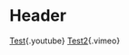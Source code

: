 <!-- TITLE: Test -->
<!-- SUBTITLE: A quick summary of Test -->

# Header
[Test](https://youtu.be/ZrZISyPucMg){.youtube}
[Test2](https://vimeo.com/196616491){.vimeo}
